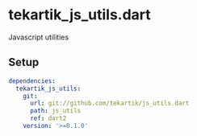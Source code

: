 # tekartik_js_utils.dart

Javascript utilities

## Setup

```yaml
dependencies:
  tekartik_js_utils:
    git:
      url: git://github.com/tekartik/js_utils.dart
      path: js_utils
      ref: dart2
    version: '>=0.1.0'
```

